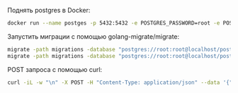 Поднять postgres в Docker:
```bash
docker run --name postges -p 5432:5432 -e POSTGRES_PASSWORD=root -e POSTGRES_USER=root -d postgres:14
```
Запустить миграции с помощью golang-migrate/migrate:
```bash
migrate -path migrations -database "postgres://root:root@localhost/postgres?sslmode=disable" up
migrate -path migrations -database "postgres://root:root@localhost/postgres?sslmode=disable" down
```
POST запроса с помощью curl:
```bash
curl -iL -w "\n" -X POST -H "Content-Type: application/json" --data '{"name":"Олег","description": "Лиловая, спелая, садовая", "price":41.3, "amount":27}' 127.0.0.1:8080/employee
```
